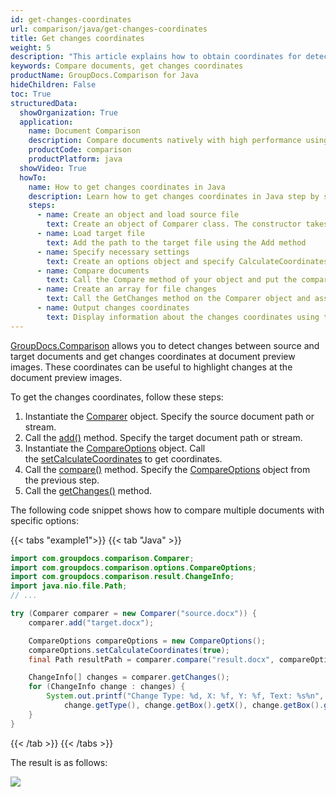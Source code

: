 ```yaml
---
id: get-changes-coordinates
url: comparison/java/get-changes-coordinates
title: Get changes coordinates
weight: 5
description: "This article explains how to obtain coordinates for detected changes at a document pages preview when compare documents with GroupDocs.Comparison for Java"
keywords: Compare documents, get changes coordinates
productName: GroupDocs.Comparison for Java
hideChildren: False
toc: True
structuredData:
  showOrganization: True
  application:
    name: Document Comparison
    description: Compare documents natively with high performance using Java language and GroupDocs.Comparison for Java
    productCode: comparison
    productPlatform: java
  showVideo: True
  howTo:
    name: How to get changes coordinates in Java
    description: Learn how to get changes coordinates in Java step by step
    steps:
      - name: Create an object and load source file
        text: Create an object of Comparer class. The constructor takes the source file path parameter. You may specify absolute or relative file path as per your requirements.
      - name: Load target file
        text: Add the path to the target file using the Add method
      - name: Specify necessary settings
        text: Create an options object and specify CalculateCoordinates of true value.
      - name: Compare documents
        text: Call the Compare method of your object and put the compare options parameter.
      - name: Create an array for file changes
        text: Call the GetChanges method on the Comparer object and assign the result to an array of type ChangeInfo.
      - name: Output changes coordinates
        text: Display information about the changes coordinates using the Box field for each element of the changes info object, and then use the field with the name of the coordinate.
---
```


[GroupDocs.Comparison](https://products.groupdocs.com/comparison/java) allows you to detect changes between source and target documents and get changes coordinates at document preview images. These coordinates can be useful to highlight changes at the document preview images.

To get the changes coordinates, follow these steps:

1.  Instantiate the [Comparer](https://reference.groupdocs.com/comparison/java/com.groupdocs.comparison/comparer) object. Specify the source document path or stream.
2.  Call the [add()](https://reference.groupdocs.com/comparison/java/com.groupdocs.comparison/comparer/#add-java.lang.String-) method. Specify the target document path or stream.
3.  Instantiate the [CompareOptions](https://reference.groupdocs.com/comparison/java/com.groupdocs.comparison.options/compareoptions) object. Call the [setCalculateCoordinates](https://reference.groupdocs.com/comparison/java/com.groupdocs.comparison.options/compareoptions/#setCalculateCoordinates-boolean-) to get coordinates.
4.  Call the [compare()](https://reference.groupdocs.com/comparison/java/com.groupdocs.comparison/comparer/#compare-java.lang.String-) method. Specify the [CompareOptions](https://reference.groupdocs.com/comparison/java/com.groupdocs.comparison.options/compareoptions) object from the previous step.
5.  Call the [getChanges()](https://reference.groupdocs.com/comparison/java/com.groupdocs.comparison/comparer/#getChanges--) method.

The following code snippet shows how to compare multiple documents with specific options:

{{< tabs "example1">}}
{{< tab "Java" >}}
```java
import com.groupdocs.comparison.Comparer;
import com.groupdocs.comparison.options.CompareOptions;
import com.groupdocs.comparison.result.ChangeInfo;
import java.nio.file.Path;
// ...

try (Comparer comparer = new Comparer("source.docx")) {
    comparer.add("target.docx");

    CompareOptions compareOptions = new CompareOptions();
    compareOptions.setCalculateCoordinates(true);
    final Path resultPath = comparer.compare("result.docx", compareOptions);

    ChangeInfo[] changes = comparer.getChanges();
    for (ChangeInfo change : changes) {
        System.out.printf("Change Type: %d, X: %f, Y: %f, Text: %s%n",
            change.getType(), change.getBox().getX(), change.getBox().getY(), change.getText());
    }
}
```
{{< /tab >}}
{{< /tabs >}}

The result is as follows:

![](/comparison/java/images/get-changes-coordinates.png)
